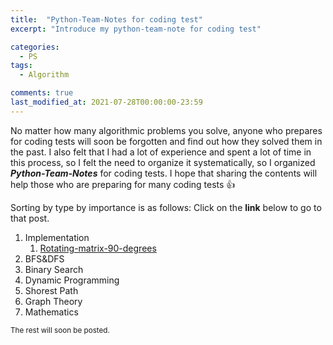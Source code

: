 ```yaml
---
title:  "Python-Team-Notes for coding test"
excerpt: "Introduce my python-team-note for coding test"

categories:
  - PS
tags:
  - Algorithm

comments: true
last_modified_at: 2021-07-28T00:00:00-23:59
---
```


No matter how many algorithmic problems you solve, anyone who prepares for coding tests will soon be forgotten and find out how they solved them in the past. I also felt that I had a lot of experience and spent a lot of time in this process, so I felt the need to organize it systematically, so I organized _**Python-Team-Notes**_ for coding tests. I hope that sharing the contents will help those who are preparing for many coding tests 👍



Sorting by type by importance is as follows: Click on the **link** below to go to that post.

1. Implementation
   1. [Rotating-matrix-90-degrees](https://gimquokka.github.io/ps/Rotating-matrix-90-degrees_with_python)
2. BFS&DFS
3. Binary Search
4. Dynamic Programming
5. Shorest Path
6. Graph Theory
7. Mathematics

<small>The rest will soon be posted.</small>

